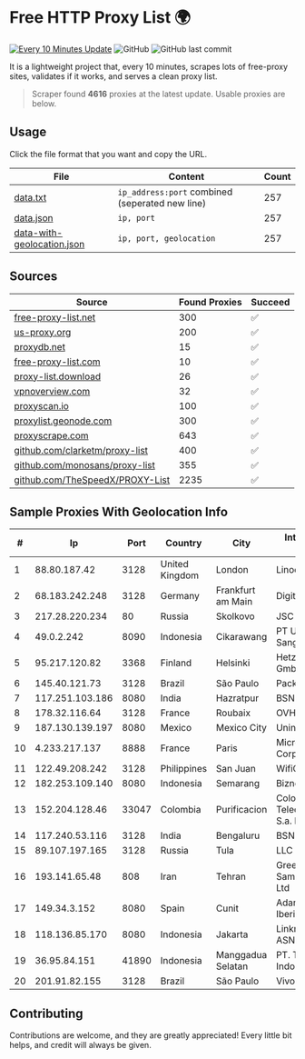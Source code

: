 
# Free HTTP Proxy List 🌍

[![Every 10 Minutes Update](https://github.com/mertguvencli/http-proxy-list/actions/workflows/main.yml/badge.svg?branch=main)](https://github.com/mertguvencli/http-proxy-list/actions/workflows/main.yml)
![GitHub](https://img.shields.io/github/license/mertguvencli/http-proxy-list)
![GitHub last commit](https://img.shields.io/github/last-commit/mertguvencli/http-proxy-list)

It is a lightweight project that, every 10 minutes, scrapes lots of free-proxy sites, validates if it works, and serves a clean proxy list.


> Scraper found **4616** proxies at the latest update. Usable proxies are below.

## Usage

Click the file format that you want and copy the URL.


|File|Content|Count|
|----|-------|-----|
|[data.txt](https://raw.githubusercontent.com/mertguvencli/http-proxy-list/main/proxy-list/data.txt)|`ip_address:port` combined (seperated new line)|257|
|[data.json](https://raw.githubusercontent.com/mertguvencli/http-proxy-list/main/proxy-list/data.json)|`ip, port`|257|
|[data-with-geolocation.json](https://raw.githubusercontent.com/mertguvencli/http-proxy-list/main/proxy-list/data-with-geolocation.json)|`ip, port, geolocation`|257|

## Sources

|Source|Found Proxies|Succeed|
|------|-------------|-------|
|[free-proxy-list.net](https://free-proxy-list.net)|300|✅|
|[us-proxy.org](https://www.us-proxy.org)|200|✅|
|[proxydb.net](http://proxydb.net)|15|✅|
|[free-proxy-list.com](https://free-proxy-list.com/?page=&port=&type%5B%5D=http&type%5B%5D=https&up_time=0&search=Search)|10|✅|
|[proxy-list.download](https://www.proxy-list.download/HTTP)|26|✅|
|[vpnoverview.com](https://vpnoverview.com/privacy/anonymous-browsing/free-proxy-servers)|32|✅|
|[proxyscan.io](https://www.proxyscan.io)|100|✅|
|[proxylist.geonode.com](https://proxylist.geonode.com/api/proxy-list?limit=300&page=1&sort_by=lastChecked&sort_type=desc&protocols=http,https)|300|✅|
|[proxyscrape.com](https://api.proxyscrape.com/v2/?request=displayproxies&protocol=http&timeout=10000&country=all&ssl=all&anonymity=all)|643|✅|
|[github.com/clarketm/proxy-list](https://raw.githubusercontent.com/clarketm/proxy-list/master/proxy-list-raw.txt)|400|✅|
|[github.com/monosans/proxy-list](https://raw.githubusercontent.com/monosans/proxy-list/main/proxies/http.txt)|355|✅|
|[github.com/TheSpeedX/PROXY-List](https://raw.githubusercontent.com/TheSpeedX/PROXY-List/master/http.txt)|2235|✅|


## Sample Proxies With Geolocation Info

|#|Ip|Port|Country|City|Internet Service Provider|
|-|--|----|-------|----|-------------------------|
|1|88.80.187.42|3128|United Kingdom|London|Linode, LLC|
|2|68.183.242.248|3128|Germany|Frankfurt am Main|DigitalOcean, LLC|
|3|217.28.220.234|80|Russia|Skolkovo|JSC IOT|
|4|49.0.2.242|8090|Indonesia|Cikarawang|PT Usaha Adi Sanggoro|
|5|95.217.120.82|3368|Finland|Helsinki|Hetzner Online GmbH|
|6|145.40.121.73|3128|Brazil|São Paulo|Packet Host, Inc.|
|7|117.251.103.186|8080|India|Hazratpur|BSNL Internet|
|8|178.32.116.64|3128|France|Roubaix|OVH SAS|
|9|187.130.139.197|8080|Mexico|Mexico City|Uninet S.A. de C.V.|
|10|4.233.217.137|8888|France|Paris|Microsoft Corporation|
|11|122.49.208.242|3128|Philippines|San Juan|WifiCity, Inc|
|12|182.253.109.140|8080|Indonesia|Semarang|Biznet Metronet|
|13|152.204.128.46|33047|Colombia|Purificacion|Colombia Telecomunicaciones S.a. ESP|
|14|117.240.53.116|3128|India|Bengaluru|BSNL Internet|
|15|89.107.197.165|3128|Russia|Tula|LLC TK Altair|
|16|193.141.65.48|808|Iran|Tehran|Green Web Samaneh Novin Co Ltd|
|17|149.34.3.152|8080|Spain|Cunit|Adamo Telecom Iberia S.A.|
|18|118.136.85.170|8080|Indonesia|Jakarta|Linknet-Fastnet ASN|
|19|36.95.84.151|41890|Indonesia|Manggadua Selatan|PT. Telekomunikasi Indonesia|
|20|201.91.82.155|3128|Brazil|São Paulo|Vivo|



## Contributing

Contributions are welcome, and they are greatly appreciated! Every
little bit helps, and credit will always be given.

